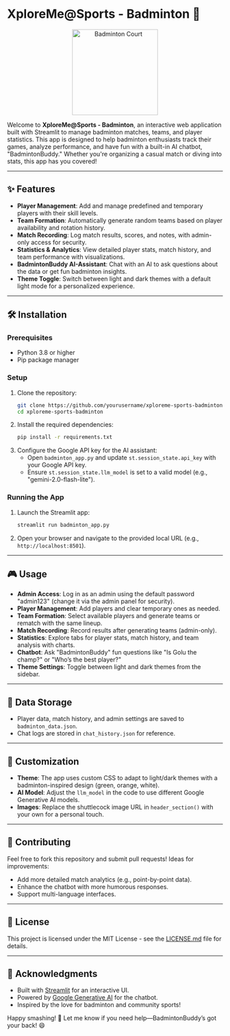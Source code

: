 # XploreMe@Sports - Badminton 🏸

<p align="center">
  <img src="[https://cdn.pixabay.com/photo/2012/11/28/10/37/badminton-67640_1280.jpg](https://media.istockphoto.com/id/1033954336/photo/badminton-courts-with-players-competing.jpg)" alt="Badminton Court" width="200">
</p>

Welcome to **XploreMe@Sports - Badminton**, an interactive web application built with Streamlit to manage badminton matches, teams, and player statistics. This app is designed to help badminton enthusiasts track their games, analyze performance, and have fun with a built-in AI chatbot, "BadmintonBuddy." Whether you're organizing a casual match or diving into stats, this app has you covered!

---

## ✨ Features
- **Player Management**: Add and manage predefined and temporary players with their skill levels.
- **Team Formation**: Automatically generate random teams based on player availability and rotation history.
- **Match Recording**: Log match results, scores, and notes, with admin-only access for security.
- **Statistics & Analytics**: View detailed player stats, match history, and team performance with visualizations.
- **BadmintonBuddy AI-Assistant**: Chat with an AI to ask questions about the data or get fun badminton insights.
- **Theme Toggle**: Switch between light and dark themes with a default light mode for a personalized experience.

---

## 🛠 Installation

### Prerequisites
- Python 3.8 or higher
- Pip package manager

### Setup
1. Clone the repository:
   ```bash
   git clone https://github.com/yourusername/xploreme-sports-badminton.git
   cd xploreme-sports-badminton
   ```
2. Install the required dependencies:
   ```bash
   pip install -r requirements.txt
   ```
3. Configure the Google API key for the AI assistant:
   - Open `badminton_app.py` and update `st.session_state.api_key` with your Google API key.
   - Ensure `st.session_state.llm_model` is set to a valid model (e.g., "gemini-2.0-flash-lite").

### Running the App
1. Launch the Streamlit app:
   ```bash
   streamlit run badminton_app.py
   ```
2. Open your browser and navigate to the provided local URL (e.g., `http://localhost:8501`).

---

## 🎮 Usage
- **Admin Access**: Log in as an admin using the default password "admin123" (change it via the admin panel for security).
- **Player Management**: Add players and clear temporary ones as needed.
- **Team Formation**: Select available players and generate teams or rematch with the same lineup.
- **Match Recording**: Record results after generating teams (admin-only).
- **Statistics**: Explore tabs for player stats, match history, and team analysis with charts.
- **Chatbot**: Ask "BadmintonBuddy" fun questions like "Is Golu the champ?" or "Who’s the best player?"
- **Theme Settings**: Toggle between light and dark themes from the sidebar.

---

## 💾 Data Storage
- Player data, match history, and admin settings are saved to `badminton_data.json`.
- Chat logs are stored in `chat_history.json` for reference.

---

## 🎨 Customization
- **Theme**: The app uses custom CSS to adapt to light/dark themes with a badminton-inspired design (green, orange, white).
- **AI Model**: Adjust the `llm_model` in the code to use different Google Generative AI models.
- **Images**: Replace the shuttlecock image URL in `header_section()` with your own for a personal touch.

---

## 🤝 Contributing
Feel free to fork this repository and submit pull requests! Ideas for improvements:
- Add more detailed match analytics (e.g., point-by-point data).
- Enhance the chatbot with more humorous responses.
- Support multi-language interfaces.

---

## 📜 License
This project is licensed under the MIT License - see the [LICENSE.md](LICENSE.md) file for details.

---

## 🙌 Acknowledgments
- Built with [Streamlit](https://streamlit.io/) for an interactive UI.
- Powered by [Google Generative AI](https://ai.google/) for the chatbot.
- Inspired by the love for badminton and community sports!

Happy smashing! 🏸 Let me know if you need help—BadmintonBuddy’s got your back! 😄
```
